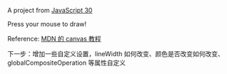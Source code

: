 A project from [JavaScript 30](https://github.com/wesbos/JavaScript30)

Press your mouse to draw!

Reference: [MDN 的 canvas 教程](https://developer.mozilla.org/zh-CN/docs/Web/API/Canvas_API/Tutorial/Drawing_shapes)

下一步：增加一些自定义设置，lineWidth 如何改变、颜色是否改变如何改变、globalCompositeOperation 等属性自定义
